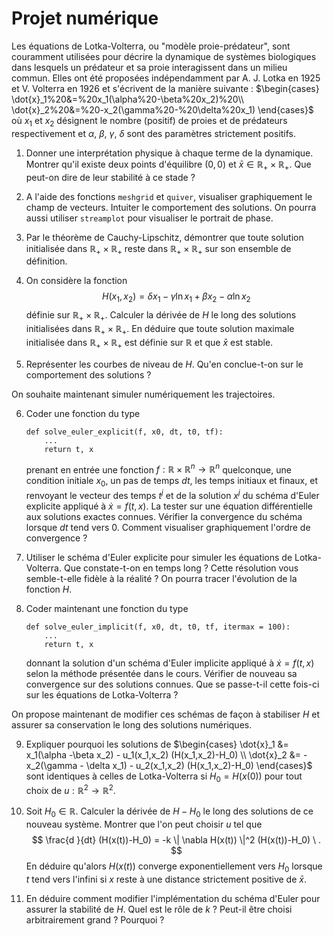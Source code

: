 Projet numérique
===========================================================================

Les équations de Lotka-Volterra, ou "modèle proie-prédateur", sont couramment utilisées pour décrire la dynamique de systèmes biologiques dans lesquels un prédateur et sa proie interagissent dans un milieu commun.  Elles ont été proposées indépendamment par A. J. Lotka en 1925 et V. Volterra en 1926 et s'écrivent de la manière suivante :
$\begin{cases}
\dot{x}_1%20&=%20x_1(\alpha%20-\beta%20x_2)%20\\
\dot{x}_2%20&=%20-x_2(\gamma%20-%20\delta%20x_1)
\end{cases}$
où $x_1$ et $x_2$ désignent le nombre (positif) de proies et de prédateurs respectivement et $\alpha$, $\beta$, $\gamma$, $\delta$ sont des paramètres strictement positifs.

 1. Donner une interprétation physique à chaque terme de la dynamique. 
    Montrer qu'il existe deux points d'équilibre $(0,0)$ et $\bar{x}\in \mathbb{R}_+\times\mathbb{R}_+$. Que peut-on dire de leur stabilité à ce stade ?

 2. A l'aide des fonctions `meshgrid` et `quiver`, visualiser graphiquement le champ de vecteurs. 
    Intuiter le comportement des solutions. 
    On pourra aussi utiliser `streamplot` pour visualiser le portrait de phase.

 3. Par le théorème de Cauchy-Lipschitz, démontrer que toute solution initialisée dans 
    $\mathbb{R}_+\times\mathbb{R}_+$ reste dans $\mathbb{R}_+\times\mathbb{R}_+$ sur son ensemble de définition.
 
 4. On considère la fonction
    $$
    H(x_1,x_2) = \delta x_1 - \gamma \ln x_1 + \beta x_2 - \alpha \ln x_2  
    $$
    définie sur $\mathbb{R}_+\times \mathbb{R}_+$.
    Calculer la dérivée de $H$ le long des solutions initialisées dans $\mathbb{R}_+\times \mathbb{R}_+$. En déduire que toute solution maximale initialisée dans $\mathbb{R}_+\times \mathbb{R}_+$ est définie sur $\mathbb{R}$ et que $\bar{x}$ est stable.

 5. Représenter les courbes de niveau de $H$. Qu'en conclue-t-on sur le comportement des solutions ?

On souhaite maintenant simuler numériquement les trajectoires.

 6. Coder une fonction du type

        def solve_euler_explicit(f, x0, dt, t0, tf):
            ...
            return t, x

    prenant en entrée une fonction $f:\mathbb{R} \times \mathbb{R}^n \rightarrow \mathbb{R}^n$ quelconque, une condition initiale $x_0$, un pas de temps $dt$, les temps initiaux et finaux, et renvoyant le vecteur des temps $t^j$ et de la solution $x^j$ du schéma d'Euler explicite appliqué à $\dot{x}=f(t,x)$. La tester sur une équation différentielle aux solutions exactes connues. Vérifier la convergence du schéma lorsque $dt$ tend vers 0. Comment visualiser graphiquement l'ordre de convergence ?

 7. Utiliser le schéma d'Euler explicite pour simuler les équations de Lotka-Volterra. 
    Que constate-t-on en temps long ? Cette résolution vous semble-t-elle fidèle à la réalité ? 
    On pourra tracer l'évolution de la fonction $H$.

 8. Coder maintenant une fonction du type

        def solve_euler_implicit(f, x0, dt, t0, tf, itermax = 100):
            ...
            return t, x

    donnant la solution d'un schéma d'Euler implicite appliqué à $\dot{x}=f(t,x)$ selon la méthode présentée dans le cours. Vérifier de nouveau sa convergence sur des solutions connues. Que se passe-t-il cette fois-ci sur les équations de Lotka-Volterra ?

On propose maintenant de modifier ces schémas de façon à stabiliser $H$ et assurer sa conservation le long des solutions numériques. 

 9. Expliquer pourquoi les solutions de
 $\begin{cases}
 \dot{x}_1 &= x_1(\alpha -\beta x_2) - u_1(x_1,x_2) (H(x_1,x_2)-H_0) \\
 \dot{x}_2 &= -x_2(\gamma - \delta x_1) - u_2(x_1,x_2) (H(x_1,x_2)-H_0) 
 \end{cases}$
 sont identiques à celles de Lotka-Volterra si $H_0 = H(x(0))$ pour tout choix de $u:\mathbb{R}^2 \rightarrow \mathbb{R}^2$.

 10. Soit $H_0\in \mathbb{R}$. Calculer la dérivée de $H-H_0$ le long des solutions de ce nouveau système. Montrer que l'on peut choisir $u$ tel que
 $$
 \frac{d }{dt} (H(x(t))-H_0) = -k \| \nabla H(x(t)) \|^2 (H(x(t))-H_0) \ .
 $$
 En déduire qu'alors $H(x(t))$ converge exponentiellement vers $H_0$ lorsque $t$ tend vers l'infini si $x$ reste à une distance strictement positive de $\bar{x}$.

 11. En déduire comment modifier l'implémentation du schéma d'Euler pour assurer la stabilité de $H$. Quel est le rôle de $k$ ? Peut-il être choisi arbitrairement grand ? Pourquoi ?